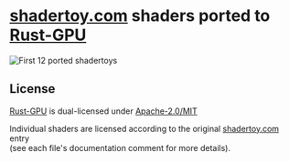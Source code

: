 # [shadertoy.com] shaders ported to [Rust-GPU]

![First 12 ported shadertoys](12.png)

## License

[Rust-GPU] is dual-licensed under [Apache-2.0/MIT](https://github.com/EmbarkStudios/rust-gpu/#license)

Individual shaders are licensed according to the original [shadertoy.com] entry  
(see each file's documentation comment for more details).

[shadertoy.com]: https://shadertoy.com
[Rust-GPU]: https://github.com/rust-gpu/rust-gpu
